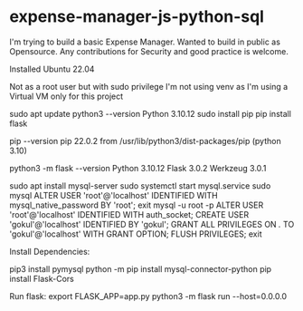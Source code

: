# expense-manager-js-python-sql

I'm trying to build a basic Expense Manager. 
Wanted to build in public as Opensource. Any contributions for Security and good practice is welcome. 


Installed Ubuntu 22.04

Not as a root user but with sudo privilege 
I'm not using venv as I'm using a Virtual VM only for this project

sudo apt update
python3 --version
 Python 3.10.12
sudo install pip
pip install flask

pip --version
pip 22.0.2 from /usr/lib/python3/dist-packages/pip (python 3.10)

python3 -m flask --version
 Python 3.10.12
 Flask 3.0.2
 Werkzeug 3.0.1

sudo apt install mysql-server
sudo systemctl start mysql.service
sudo mysql
ALTER USER 'root'@'localhost' IDENTIFIED WITH mysql_native_password BY 'root';
exit
mysql -u root -p
ALTER USER 'root'@'localhost' IDENTIFIED WITH auth_socket;
CREATE USER 'gokul'@'localhost' IDENTIFIED BY 'gokul';
GRANT ALL PRIVILEGES ON *.* TO 'gokul'@'localhost' WITH GRANT OPTION;
FLUSH PRIVILEGES;
exit


Install Dependencies:

pip3 install pymysql
python -m pip install mysql-connector-python
pip install Flask-Cors


Run flask:
export FLASK_APP=app.py
python3 -m flask run --host=0.0.0.0